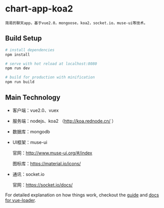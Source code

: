 # chart-app-koa2

    简易的聊天app，基于vue2.0，mongoose，koa2，socket.io，muse-ui等技术。

## Build Setup

``` bash
# install dependencies
npm install

# serve with hot reload at localhost:8080
npm run dev

# build for production with minification
npm run build
```
## Main Technology

* 客户端：vue2.0、vuex<br>

* 服务端：nodejs、koa2 （http://koa.rednode.cn/ ）<br>

* 数据库：mongodb<br>

* UI框架：muse-ui<br>

  官网：http://www.muse-ui.org/#/index<br>  
   
  图标库：https://material.io/icons/ <br>
   
* 通讯：socket.io<br>

  官网：https://socket.io/docs/
  
  
For detailed explanation on how things work, checkout the [guide](http://vuejs-templates.github.io/webpack/) and [docs for vue-loader](http://vuejs.github.io/vue-loader).
